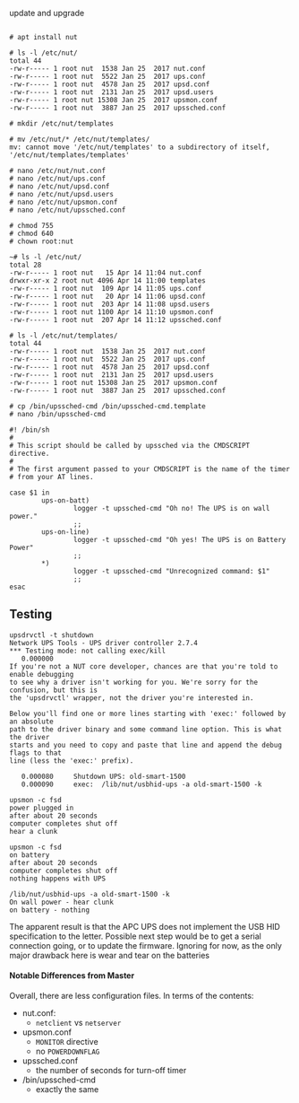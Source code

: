 update and upgrade

```

# apt install nut

# ls -l /etc/nut/
total 44
-rw-r----- 1 root nut  1538 Jan 25  2017 nut.conf
-rw-r----- 1 root nut  5522 Jan 25  2017 ups.conf
-rw-r----- 1 root nut  4578 Jan 25  2017 upsd.conf
-rw-r----- 1 root nut  2131 Jan 25  2017 upsd.users
-rw-r----- 1 root nut 15308 Jan 25  2017 upsmon.conf
-rw-r----- 1 root nut  3887 Jan 25  2017 upssched.conf

# mkdir /etc/nut/templates

# mv /etc/nut/* /etc/nut/templates/
mv: cannot move '/etc/nut/templates' to a subdirectory of itself, '/etc/nut/templates/templates'

# nano /etc/nut/nut.conf
# nano /etc/nut/ups.conf
# nano /etc/nut/upsd.conf
# nano /etc/nut/upsd.users
# nano /etc/nut/upsmon.conf
# nano /etc/nut/upssched.conf

# chmod 755
# chmod 640
# chown root:nut

~# ls -l /etc/nut/
total 28
-rw-r----- 1 root nut   15 Apr 14 11:04 nut.conf
drwxr-xr-x 2 root nut 4096 Apr 14 11:00 templates
-rw-r----- 1 root nut  109 Apr 14 11:05 ups.conf
-rw-r----- 1 root nut   20 Apr 14 11:06 upsd.conf
-rw-r----- 1 root nut  203 Apr 14 11:08 upsd.users
-rw-r----- 1 root nut 1100 Apr 14 11:10 upsmon.conf
-rw-r----- 1 root nut  207 Apr 14 11:12 upssched.conf

# ls -l /etc/nut/templates/
total 44
-rw-r----- 1 root nut  1538 Jan 25  2017 nut.conf
-rw-r----- 1 root nut  5522 Jan 25  2017 ups.conf
-rw-r----- 1 root nut  4578 Jan 25  2017 upsd.conf
-rw-r----- 1 root nut  2131 Jan 25  2017 upsd.users
-rw-r----- 1 root nut 15308 Jan 25  2017 upsmon.conf
-rw-r----- 1 root nut  3887 Jan 25  2017 upssched.conf

# cp /bin/upssched-cmd /bin/upssched-cmd.template
# nano /bin/upssched-cmd

#! /bin/sh
#
# This script should be called by upssched via the CMDSCRIPT directive.
#
# The first argument passed to your CMDSCRIPT is the name of the timer
# from your AT lines.

case $1 in
        ups-on-batt)
                logger -t upssched-cmd "Oh no! The UPS is on wall power."
                ;;
        ups-on-line)
                logger -t upssched-cmd "Oh yes! The UPS is on Battery Power"
                ;;
        *)
                logger -t upssched-cmd "Unrecognized command: $1"
                ;;
esac
```


## Testing

```
upsdrvctl -t shutdown
Network UPS Tools - UPS driver controller 2.7.4
*** Testing mode: not calling exec/kill
   0.000000
If you're not a NUT core developer, chances are that you're told to enable debugging
to see why a driver isn't working for you. We're sorry for the confusion, but this is
the 'upsdrvctl' wrapper, not the driver you're interested in.

Below you'll find one or more lines starting with 'exec:' followed by an absolute
path to the driver binary and some command line option. This is what the driver
starts and you need to copy and paste that line and append the debug flags to that
line (less the 'exec:' prefix).

   0.000080     Shutdown UPS: old-smart-1500
   0.000090     exec:  /lib/nut/usbhid-ups -a old-smart-1500 -k

upsmon -c fsd
power plugged in
after about 20 seconds
computer completes shut off
hear a clunk

upsmon -c fsd
on battery
after about 20 seconds
computer completes shut off
nothing happens with UPS

/lib/nut/usbhid-ups -a old-smart-1500 -k
On wall power - hear clunk
on battery - nothing
```

The apparent result is that the APC UPS does not implement the USB HID specification to the letter.
Possible next step would be to get a serial connection going, or to update the firmware.
Ignoring for now, as the only major drawback here is wear and tear on the batteries



#### Notable Differences from Master

Overall, there are less configuration files. In terms of the contents:

- nut.conf:
  - `netclient` vs `netserver`
- upsmon.conf
  - `MONITOR` directive
  - no `POWERDOWNFLAG`
- upssched.conf
  - the number of seconds for turn-off timer
- /bin/upssched-cmd
  - exactly the same












```




```